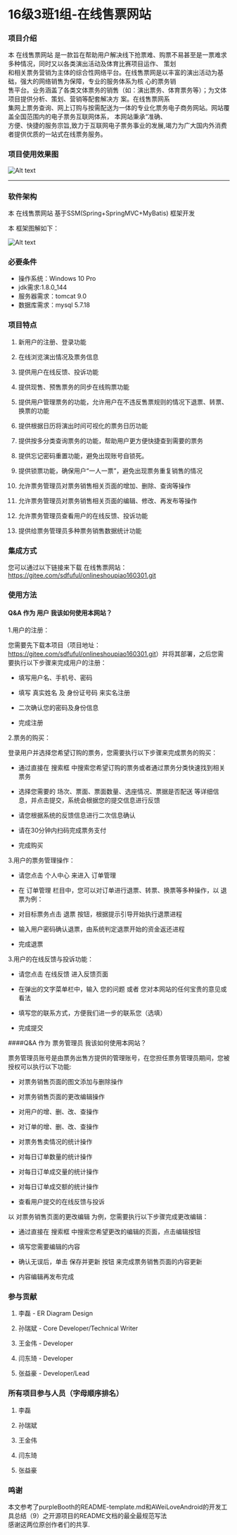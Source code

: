 # 16级3班1组-在线售票网站

### 项目介绍
本 在线售票网站 是一款旨在帮助用户解决线下抢票难、购票不易甚至是一票难求多种情况，同时又以各类演出活动及体育比赛项目运作、
策划  
和相关票务营销为主体的综合性网络平台。在线售票网是以丰富的演出活动为基础，强大的网络销售为保障，专业的服务体系为核
心的票务销  
售平台。业务涵盖了各类文体票务的销售（如：演出票务、体育票务等）；为文体项目提供分析、策划、营销等配套解决方
案。在线售票网系  
集网上票务查询、网上订购与按需配送为一体的专业化票务电子商务网站。网站覆盖全国范围内的电子票务互联网体系，
本网站秉承“准确、  
方便、快捷的服务宗旨,致力于互联网电子票务事业的发展,竭力为广大国内外消费者提供优质的一站式在线票务服务。

### 项目使用效果图

![Alt text](https://timgsa.baidu.com/timg?image&quality=80&size=b9999_10000&sec=1573060635351&di=b347c803c14372c76ca5e8f65e148445&imgtype=0&src=http%3A%2F%2Fg.hiphotos.baidu.com%2Fzhidao%2Fpic%2Fitem%2F9c16fdfaaf51f3de8a23dee795eef01f3b29799b.jpg)

  
  
---
### 软件架构
本 在线售票网站 基于SSM(Spring+SpringMVC+MyBatis) 框架开发  

本 框架图解如下：
 
 ![Alt text](https://timgsa.baidu.com/timg?image&quality=80&size=b9999_10000&sec=1573096262528&di=4cb661cc8a1d7bc0b113f4fe18d27cc9&imgtype=0&src=http%3A%2F%2Fupload.mobiletrain.org%2F2018%2F0920%2F1537433411202.png)

### 必要条件
   * 操作系统：Windows 10 Pro
   * jdk需求:1.8.0_144
   * 服务器需求：tomcat 9.0
   * 数据库需求：mysql 5.7.18
### 项目特点

1.  新用户的注册、登录功能

2.  在线浏览演出情况及票务信息

3.  提供用户在线反馈、投诉功能

4.  提供现售、预售票务的同步在线购票功能

5.  提供用户管理票务的功能，允许用户在不违反售票规则的情况下退票、转票、换票的功能

6.  提供根据日历将演出时间可视化的票务日历功能

7.  提供按多分类查询票务的功能，帮助用户更方便快捷查到需要的票务

8.  提供忘记密码重置功能，避免出现账号自锁死。

9.  提供锁票功能，确保用户“一人一票”，避免出现票务重复销售的情况

10. 允许票务管理员对票务销售相关页面的增加、删除、查询等操作

11. 允许票务管理员对票务销售相关页面的编辑、修改、再发布等操作

12. 允许票务管理员查看用户的在线反馈、投诉功能

13. 提供给票务管理员多种票务销售数据统计功能


### 集成方式
您可以通过以下链接来下载 在线售票网站：<https://gitee.com/sdfuful/onlineshoupiao160301.git>

### 使用方法
#### Q&A  作为 用户 我该如何使用本网站？  

1.用户的注册：  

 您需要先下载本项目（项目地址：<https://gitee.com/sdfuful/onlineshoupiao160301.git>）并将其部署，之后您需要执行以下步骤来完成用户的注册：
* 填写用户名、手机号、密码

* 填写 真实姓名 及 身份证号码 来实名注册

* 二次确认您的密码及身份信息

* 完成注册  
  
2.票务的购买：  

登录用户并选择您希望订购的票务，您需要执行以下步骤来完成票务的购买：
* 通过直接在 搜索框 中搜索您希望订购的票务或者通过票务分类快速找到相关票务

* 选择您需要的 场次、票面、票面数量、选座情况、票据是否配送 等详细信息，并点击提交，系统会根据您的提交信息进行反馈

* 请您根据系统的反馈信息进行二次信息确认

* 请在30分钟内扫码完成票务支付

* 完成购买  
    
3.用户的票务管理操作：  
* 请您点击 个人中心 来进入 订单管理 

* 在 订单管理 栏目中，您可以对订单进行退票、转票、换票等多种操作，以 退票为例：

* 对目标票务点击 退票 按钮，根据提示引导开始执行退票进程

* 输入用户密码确认退票，由系统判定退票开始的资金返还进程

* 完成退票  
  
      
3.用户的在线反馈与投诉功能：  
* 请您点击 在线反馈 进入反馈页面

* 在弹出的文字菜单栏中，输入 您的问题 或者 您对本网站的任何宝贵的意见或看法

* 填写您的联系方式，方便我们进一步的联系您（选填）

* 完成提交
  
####Q&A  作为 票务管理员 我该如何使用本网站？  

票务管理员账号是由票务出售方提供的管理账号，在您担任票务管理员期间，您被授权可以执行以下功能:
* 对票务销售页面的图文添加与删除操作

* 对票务销售页面的更改编辑操作

* 对用户的增、删、改、查操作

* 对订单的增、删、改、查操作

* 对票务售卖情况的统计操作

* 对每日订单数量的统计操作

* 对每日订单成交量的统计操作

* 对每日订单成交额的统计操作

* 查看用户提交的在线反馈与投诉

以 对票务销售页面的更改编辑 为例，您需要执行以下步骤完成更改编辑：
* 通过直接在 搜索框 中搜索您希望更改的编辑的页面，点击编辑按钮

* 填写您需要编辑的内容

* 确认无误后，单击 保存并更新 按钮 来完成票务销售页面的内容更新

* 内容编辑再发布完成 
### 参与贡献

1.  李磊    - ER Diagram Design

2.  孙瑞斌  - Core Developer/Technical Writer

3.  王金伟  - Developer

4.  闫东琦  - Developer

5.  张益豪  - Developer/Lead


### 所有项目参与人员（字母顺序排名）


1.  李磊 

2.  孙瑞斌

3.  王金伟

4.  闫东琦

5.  张益豪

### 鸣谢

本文参考了purpleBooth的README-template.md和AWeiLoveAndroid的开发工具总结（9）之开源项目的README文档的最全最规范写法  
感谢这两位原创作者们的共享.


